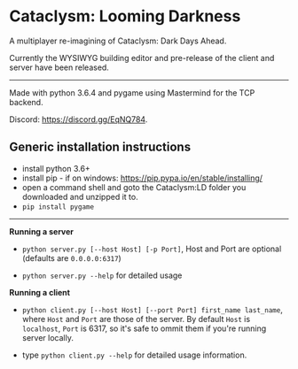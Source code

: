 Cataclysm: Looming Darkness
===

A multiplayer re-imagining of Cataclysm: Dark Days Ahead.

Currently the WYSIWYG building editor and pre-release of the client and server have been released.

----

Made with python 3.6.4 and pygame using Mastermind for the TCP backend.

Discord: https://discord.gg/EqNQ784.

Generic installation instructions
---

* install python 3.6+
* install pip - if on windows: https://pip.pypa.io/en/stable/installing/
* open a command shell and goto the Cataclysm:LD folder you downloaded and unzipped it to.
* `pip install pygame`

---

**Running a server**

* `python server.py [--host Host] [-p Port]`,
        Host and Port are optional (defaults are `0.0.0.0:6317`)

* `python server.py --help` for detailed usage


**Running a client**

* `python client.py [--host Host] [--port Port] first_name last_name`,
        where `Host` and `Port` are those of the server.
        By default `Host` is `localhost`, `Port` is 6317,
        so it's safe to ommit them if you're running server locally.

* type `python client.py --help` for detailed usage information.